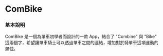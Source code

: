 # ComBike

### 基本說明

ComBike 是一個為單車初學者而設計的一款 App，結合了 "Combine" 與 "Bike" 這兩個字，希望讓單車騎士可以透過單車之間的連結，增加對於騎單車這項運動的熱忱。
